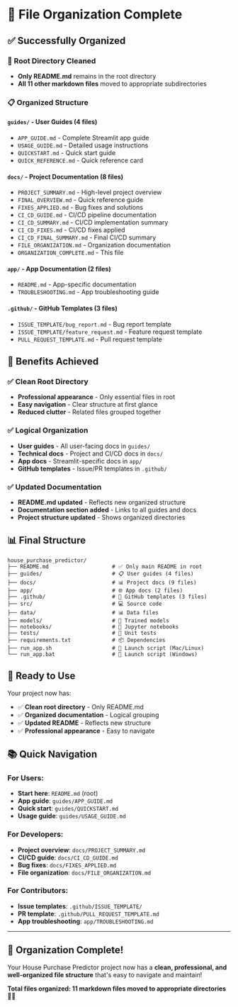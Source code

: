 # 🎉 File Organization Complete

## ✅ **Successfully Organized**

### **📁 Root Directory Cleaned**

- **Only README.md** remains in the root directory
- **All 11 other markdown files** moved to appropriate subdirectories

### **📋 Organized Structure**

#### **`guides/` - User Guides (4 files)**

- `APP_GUIDE.md` - Complete Streamlit app guide
- `USAGE_GUIDE.md` - Detailed usage instructions
- `QUICKSTART.md` - Quick start guide
- `QUICK_REFERENCE.md` - Quick reference card

#### **`docs/` - Project Documentation (8 files)**

- `PROJECT_SUMMARY.md` - High-level project overview
- `FINAL_OVERVIEW.md` - Quick reference guide
- `FIXES_APPLIED.md` - Bug fixes and solutions
- `CI_CD_GUIDE.md` - CI/CD pipeline documentation
- `CI_CD_SUMMARY.md` - CI/CD implementation summary
- `CI_CD_FIXES.md` - CI/CD fixes applied
- `CI_CD_FINAL_SUMMARY.md` - Final CI/CD summary
- `FILE_ORGANIZATION.md` - Organization documentation
- `ORGANIZATION_COMPLETE.md` - This file

#### **`app/` - App Documentation (2 files)**

- `README.md` - App-specific documentation
- `TROUBLESHOOTING.md` - App troubleshooting guide

#### **`.github/` - GitHub Templates (3 files)**

- `ISSUE_TEMPLATE/bug_report.md` - Bug report template
- `ISSUE_TEMPLATE/feature_request.md` - Feature request template
- `PULL_REQUEST_TEMPLATE.md` - Pull request template

## 🎯 **Benefits Achieved**

### **✅ Clean Root Directory**

- **Professional appearance** - Only essential files in root
- **Easy navigation** - Clear structure at first glance
- **Reduced clutter** - Related files grouped together

### **✅ Logical Organization**

- **User guides** - All user-facing docs in `guides/`
- **Technical docs** - Project and CI/CD docs in `docs/`
- **App docs** - Streamlit-specific docs in `app/`
- **GitHub templates** - Issue/PR templates in `.github/`

### **✅ Updated Documentation**

- **README.md updated** - Reflects new organized structure
- **Documentation section added** - Links to all guides and docs
- **Project structure updated** - Shows organized directories

## 📊 **Final Structure**

```
house_purchase_predictor/
├── README.md                    # ✅ Only main README in root
├── guides/                      # 📋 User guides (4 files)
├── docs/                        # 📊 Project docs (9 files)
├── app/                         # 🌐 App docs (2 files)
├── .github/                     # 🔧 GitHub templates (3 files)
├── src/                         # 💻 Source code
├── data/                        # 📊 Data files
├── models/                      # 🤖 Trained models
├── notebooks/                   # 📓 Jupyter notebooks
├── tests/                       # 🧪 Unit tests
├── requirements.txt             # 📦 Dependencies
├── run_app.sh                   # 🚀 Launch script (Mac/Linux)
└── run_app.bat                  # 🚀 Launch script (Windows)
```

## 🚀 **Ready to Use**

Your project now has:

- ✅ **Clean root directory** - Only README.md
- ✅ **Organized documentation** - Logical grouping
- ✅ **Updated README** - Reflects new structure
- ✅ **Professional appearance** - Easy to navigate

## 📚 **Quick Navigation**

### **For Users:**

- **Start here**: `README.md` (root)
- **App guide**: `guides/APP_GUIDE.md`
- **Quick start**: `guides/QUICKSTART.md`
- **Usage guide**: `guides/USAGE_GUIDE.md`

### **For Developers:**

- **Project overview**: `docs/PROJECT_SUMMARY.md`
- **CI/CD guide**: `docs/CI_CD_GUIDE.md`
- **Bug fixes**: `docs/FIXES_APPLIED.md`
- **File organization**: `docs/FILE_ORGANIZATION.md`

### **For Contributors:**

- **Issue templates**: `.github/ISSUE_TEMPLATE/`
- **PR template**: `.github/PULL_REQUEST_TEMPLATE.md`
- **App troubleshooting**: `app/TROUBLESHOOTING.md`

---

## 🎉 **Organization Complete!**

Your House Purchase Predictor project now has a **clean, professional, and well-organized file structure** that's easy to navigate and maintain!

**Total files organized: 11 markdown files moved to appropriate directories** 📁✨
